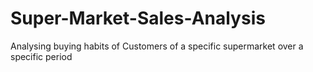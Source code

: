 # Super-Market-Sales-Analysis
Analysing buying habits of Customers of a specific supermarket over a specific period
